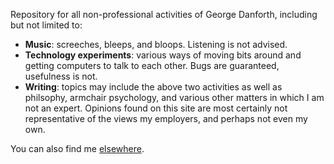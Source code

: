 Repository for all non-professional activities of George Danforth, including but not limited to:
- **Music**: screeches, bleeps, and bloops. Listening is not advised.
- **Technology experiments**: various ways of moving bits around and getting computers to talk to each other. Bugs are guaranteed, usefulness is not.
- **Writing**: topics may include the above two activities as well as philsophy, armchair psychology, and various other matters in which I am not an expert. Opinions found on this site are most certainly not representative of the views my employers, and perhaps not even my own.

You can also find me [elsewhere](/contact/).
